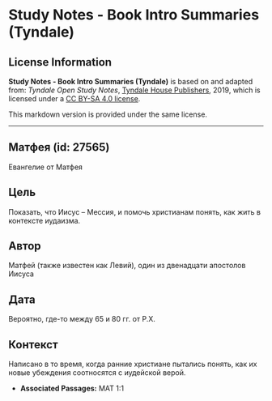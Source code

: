 # Study Notes - Book Intro Summaries (Tyndale)

## License Information

**Study Notes - Book Intro Summaries (Tyndale)** is based on and adapted from: _Tyndale Open Study Notes_, [Tyndale House Publishers](https://tyndaleopenresources.com/), 2019, which is licensed under a [CC BY-SA 4.0 license](https://creativecommons.org/licenses/by-sa/4.0/legalcode.en).

This markdown version is provided under the same license.



--------------------------------

## Матфея (id: 27565)

Евангелие от Матфея

Цель
----

Показать, что Иисус – Мессия, и помочь христианам понять, как жить в контексте иудаизма.

Автор
-----

Матфей (также известен как Левий), один из двенадцати апостолов Иисуса

Дата
----

Вероятно, где\-то между 65 и 80 гг. от Р.Х.

Контекст
--------

Написано в то время, когда ранние христиане пытались понять, как их новые убеждения соотносятся с иудейской верой.

* **Associated Passages:** MAT 1:1

